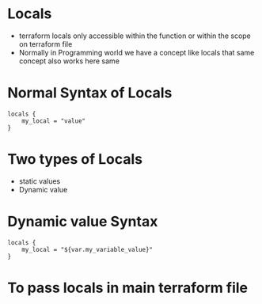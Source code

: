 # Locals
- terraform locals only accessible within the function or within the scope on terraform file 
- Normally in Programming world  we have a concept like locals that same concept also works here same 

# Normal Syntax of Locals

    locals {
        my_local = "value"
    }

# Two types of Locals

- static values 
- Dynamic value

# Dynamic value Syntax

    locals {
        my_local = "${var.my_variable_value}"
    }

# To pass locals in main terraform file 

    